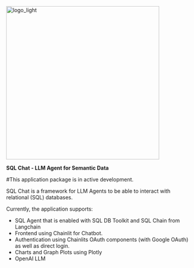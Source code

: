 <img width="411" alt="logo_light" src="https://github.com/jaideepbir/sql-agent/assets/5706850/71f743cc-62bd-4e3a-b52f-89e07b0cc81e">


**SQL Chat - LLM Agent for Semantic Data**

#This application package is in active development.

SQL Chat is a framework for LLM Agents to be able to interact with relational (SQL) databases.

Currently, the application supports:
- SQL Agent that is enabled with SQL DB Toolkit and SQL Chain from Langchain
- Frontend using Chainlit for Chatbot.
- Authentication using Chainlits OAuth components (with Google OAuth) as well as direct login.
- Charts and Graph Plots using Plotly
- OpenAI LLM



